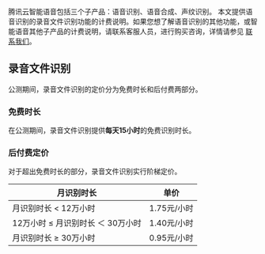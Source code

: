 腾讯云智能语音包括三个子产品：语音识别、语音合成、声纹识别。
本文提供语音识别的录音文件识别功能的计费说明。如果您想了解语音识别的其他功能，或智能语音其他子产品的计费说明，请联系客服人员，进行购买咨询，详情请参见 [联系我们](https://cloud.tencent.com/about/connect)。

## 录音文件识别
公测期间，录音文件识别的定价分为免费时长和后付费两部分。

### 免费时长
在公测期间，录音文件识别提供**每天15小时**的免费识别时长。

### 后付费定价
对于超出免费时长的部分，录音文件识别实行阶梯定价。

| 月识别时长 | 单价 | 
|---------|---------|
| 月识别时长 < 12万小时	| 1.75元/小时  |
| 12万小时 ≤ 月识别时长 ＜ 30万小时 |	1.40元/小时 |
| 月识别时长 ≥ 30万小时	| 0.95元/小时 |


